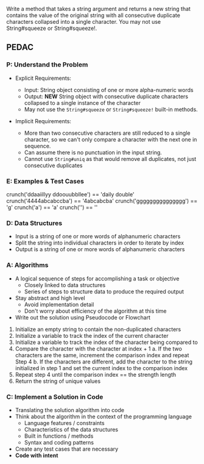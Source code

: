 Write a method that takes a string argument and returns a new string that contains the value of the original string with all consecutive duplicate characters collapsed into a single character. You may not use String#squeeze or String#squeeze!.

## PEDAC

### P: Understand the Problem

- Explicit Requirements:
  - Input: String object consisting of one or more alpha-numeric words
  - Output: **NEW** String object with consecutive duplicate characters collapsed to a single instance of the character
  - May not use the `String#squeeze` or `String#squeeze!` built-in methods.

- Implicit Requirements:
  - More than two consecutive characters are still reduced to a single character, so we can't only compare a character with the next one in sequence.
  - Can assume there is no punctuation in the input string.
  - Cannot use `String#uniq` as that would remove all duplicates, not just consecutive duplicates

### E: Examples & Test Cases

crunch('ddaaiillyy ddoouubbllee') == 'daily double'
crunch('4444abcabccba') == '4abcabcba'
crunch('ggggggggggggggg') == 'g'
crunch('a') == 'a'
crunch('') == ''

### D: Data Structures

- Input is a string of one or more words of alphanumeric characters
- Split the string into individual characters in order to iterate by index
- Output is a string of one or more words of alphanumeric characters

### A: Algorithms

- A logical sequence of steps for accomplishing a task or objective
  - Closely linked to data structures
  - Series of steps to structure data to produce the required output
- Stay abstract and high level
  - Avoid implementation detail
  - Don't worry about efficiency of the algorithm at this time
- Write out the solution using Pseudocode or Flowchart

1. Initialize an empty string to contain the non-duplicated characters
2. Initialize a variable to track the index of the current character
3. Initialize a variable to track the index of the character being compared to
4. Compare the character with the character at index + 1
  a. If the two characters are the same, increment the comparison index and repeat Step 4
  b. If the characters are different, add the character to the string initialized in step 1 and set the current index to the comparison index
5. Repeat step 4 until the comparison index == the strength length
6. Return the string of unique values

### C: Implement a Solution in Code

- Translating the solution algorithm into code
- Think about the algorithm in the context of the programming language
  - Language features / constraints
  - Characteristics of the data structures
  - Built in functions / methods
  - Syntax and coding patterns
- Create any test cases that are necessary
- **Code with intent**
